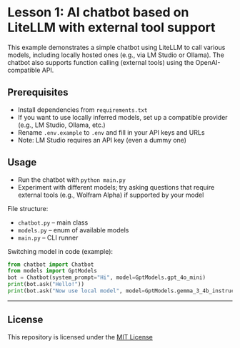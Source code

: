 # Lesson 1: AI chatbot based on LiteLLM with external tool support

This example demonstrates a simple chatbot using LiteLLM to call various models, including locally hosted ones (e.g., via LM Studio or Ollama). The chatbot also supports function calling (external tools) using the OpenAI-compatible API.

## Prerequisites
- Install dependencies from `requirements.txt`
- If you want to use locally inferred models, set up a compatible provider (e.g., LM Studio, Ollama, etc.)
- Rename `.env.example` to `.env` and fill in your API keys and URLs
- Note: LM Studio requires an API key (even a dummy one)


## Usage
- Run the chatbot with `python main.py`
- Experiment with different models; try asking questions that require external tools (e.g., Wolfram Alpha) if supported by your model

File structure:
- `chatbot.py` – main class
- `models.py` – enum of available models
- `main.py` – CLI runner

Switching model in code (example):
```python
from chatbot import Chatbot
from models import GptModels
bot = Chatbot(system_prompt="Hi", model=GptModels.gpt_4o_mini)
print(bot.ask("Hello!"))
print(bot.ask("Now use local model", model=GptModels.gemma_3_4b_instruct))
```

---

## License
This repository is licensed under the [MIT License](LICENSE)